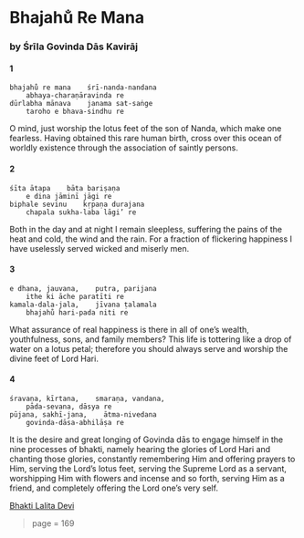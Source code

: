 # Bhajahu̐ Re Mana

### by Śrīla Govinda Dās Kavirāj

#### 1

    bhajahu̐ re mana    śrī-nanda-nandana
        abhaya-charaṇāravinda re
    dūrlabha mānava    janama sat-saṅge
        taroho e bhava-sindhu re

O mind, just worship the lotus feet of the son of Nanda, which make one fearless. Having obtained this rare human birth, cross over this ocean of worldly existence through the association of saintly persons.

#### 2

    śīta ātapa    bāta bariṣaṇa
        e dina jāminī jāgi re
    biphale sevinu    kṛpaṇa durajana
        chapala sukha-laba lāgi’ re

Both in the day and at night I remain sleepless, suffering the pains of the heat and cold, the wind and the rain. For a fraction of flickering happiness I have uselessly served wicked and miserly men.

#### 3

    e dhana, jauvana,    putra, parijana
        ithe ki āche paratīti re
    kamala-dala-jala,    jīvana ṭalamala
        bhajahu̐ hari-pada niti re

What assurance of real happiness is there in all of one’s wealth, youthfulness, sons, and family members? This life is tottering like a drop of water on a lotus petal; therefore you should always serve and worship the divine feet of Lord Hari.

#### 4

    śravaṇa, kīrtana,    smaraṇa, vandana,
        pāda-sevana, dāsya re
    pūjana, sakhī-jana,    ātma-nivedana
        govinda-dāsa-abhilāṣa re

It is the desire and great longing of Govinda dās to engage himself in the nine processes of bhakti, namely hearing the glories of Lord Hari and chanting those glories, constantly remembering Him and offering prayers to Him, serving the Lord’s lotus feet, serving the Supreme Lord as a servant, worshipping Him with flowers and incense and so forth, serving Him as a friend, and completely offering the Lord one’s very self.


[Bhakti Lalita Devi](https://soundcloud.com/bhakti-lalita-devi/bhakti-lalita-devi-bhajahu-re-mana)


> page = 169
